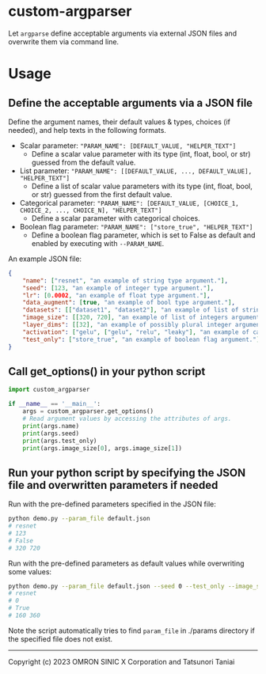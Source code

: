 # custom-argparser
Let `argparse` define acceptable arguments via external JSON files and overwrite them via command line.

# Usage
## Define the acceptable arguments via a JSON file
Define the argument names, their default values & types, choices (if needed), and help texts in the following formats.

- Scalar parameter: `"PARAM_NAME": [DEFAULT_VALUE, "HELPER_TEXT"]`
  - Define a scalar value parameter with its type (int, float, bool, or str) guessed from the default value.
- List parameter: `"PARAM_NAME": [[DEFAULT_VALUE, ..., DEFAULT_VALUE], "HELPER_TEXT"]`
  - Define a list of scalar value parameters with its type (int, float, bool, or str) guessed from the first default value.
- Categorical parameter: `"PARAM_NAME": [DEFAULT_VALUE, [CHOICE_1, CHOICE_2, ..., CHOICE_N], "HELPER_TEXT"]`
  - Define a scalar parameter with categorical choices. 
- Boolean flag parameter: `"PARAM_NAME": ["store_true", "HELPER_TEXT"]`
  - Define a boolean flag parameter, which is set to False as default and enabled by executing with `--PARAM_NAME`.

An example JSON file:

```json
{
    "name": ["resnet", "an example of string type argument."],
    "seed": [123, "an example of integer type argument."],
    "lr": [0.0002, "an example of float type argument."],
    "data_augment": [true, "an example of bool type argument."],
    "datasets": [["dataset1", "dataset2"], "an example of list of strings argument."],
    "image_size": [[320, 720], "an example of list of integers argument."],
    "layer_dims": [[32], "an example of possibly plural integer argument."],
    "activation": ["gelu", ["gelu", "relu", "leaky"], "an example of categorical string type argument."],
    "test_only": ["store_true", "an example of boolean flag argument."],
}
```


## Call get_options() in your python script 
```python
import custom_argparser

if __name__ == '__main__':
    args = custom_argparser.get_options()
    # Read argument values by accessing the attributes of args.
    print(args.name)
    print(args.seed)
    print(args.test_only)
    print(args.image_size[0], args.image_size[1])
```


## Run your python script by specifying the JSON file and overwritten parameters if needed
Run with the pre-defined parameters specified in the JSON file:
```bash
python demo.py --param_file default.json
# resnet
# 123
# False
# 320 720
```

Run with the pre-defined parameters as default values while overwriting some values:
```bash
python demo.py --param_file default.json --seed 0 --test_only --image_size 160 360
# resnet
# 0
# True
# 160 360
```

Note the script automatically tries to find `param_file` in ./params directory if the specified file does not exist.

---
Copyright (c) 2023 OMRON SINIC X Corporation and Tatsunori Taniai